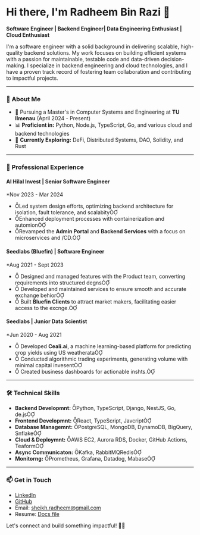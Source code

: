 # Hi there, I'm Radheem Bin Razi 👋
**Software Engineer | Backend Engineer| Data Engineering Enthusiast | Cloud Enthusiast**

I'm a software engineer with a solid background in delivering scalable, high-quality backend solutions. My work focuses on building efficient systems with a passion for maintainable, testable code and data-driven decision-making. I specialize in backend engineering and cloud technologies, and I have a proven track record of fostering team collaboration and contributing to impactful projects.

---

### 🌟 **About Me**
- 🔧 Pursuing a Master's in Computer Systems and Engineering at **TU Ilmenau** (April 2024 - Present)
- 📊 **Proficient in:** Python, Node.js, TypeScript, Go, and various cloud and backend technologies
- 🌱 **Currently Exploring:** DeFi, Distributed Systems, DAO, Solidity, and Rust

---

### 💼 **Professional Experience**

#### **Al Hilal Invest** | Senior Software Engineer  
*Nov 2023 - Mar 2024  
- Led system design efforts, optimizing backend architecture for isolation, fault tolerance, and scalabity
- Enhanced deployment processes with containerization and automion
- Revamped the **Admin Portal** and **Backend Services** with a focus on microservices and /CD.

#### **Seedlabs (Bluefin)** | Software Engineer  
*Aug 2021 - Sept 2023  
-  Designed and managed features with the Product team, converting requirements into structured degns
-  Developed and maintained services to ensure smooth and accurate exchange behior
-  Built **Bluefin Clients** to attract market makers, facilitating easier access to the excnge.

#### **Seedlabs** | Junior Data Scientist  
*Jun 2020 - Aug 2021  
-  Developed **Ceali.ai**, a machine learning-based platform for predicting crop yields using US weatherata
-  Conducted algorithmic trading experiments, generating volume with minimal capital invesent
-  Created business dashboards for actionable inshts.

---

### 🛠️ **Technical Skills**

- **Backend Developmnt:** Python, TypeScript, Django, NestJS, Go, de.js
- **Frontend Developmnt:** React, TypeScript, Javcript
- **Database Managemnt:** PostgreSQL, MongoDB, DynamoDB, BigQuery, Snflake
- **Cloud & Deploymnt:** AWS EC2, Aurora RDS, Docker, GitHub Actions, Teaform
- **Async Communicaton:** Kafka, RabbitMQRedis
- **Monitorng:** Prometheus, Grafana, Datadog, Mabase

---

### 📫 **Get in Touch**

- [LinkedIn](https://www.linkedin.com/in/radheem-razi/)
- [GitHub](https://github.com/radheem)
- Email: [sheikh.radheem@gmail.com](mailto:sheikh.radheem@gmail.com)
- Resume: [Docs file](https://docs.google.com/document/d/1zxBNWb_eqvAq-kVv55XGb6J6ZpUphMqixJC2H7oGdCI/edit?usp=sharing)

Let's connect and build something impactful! 👨‍💻
